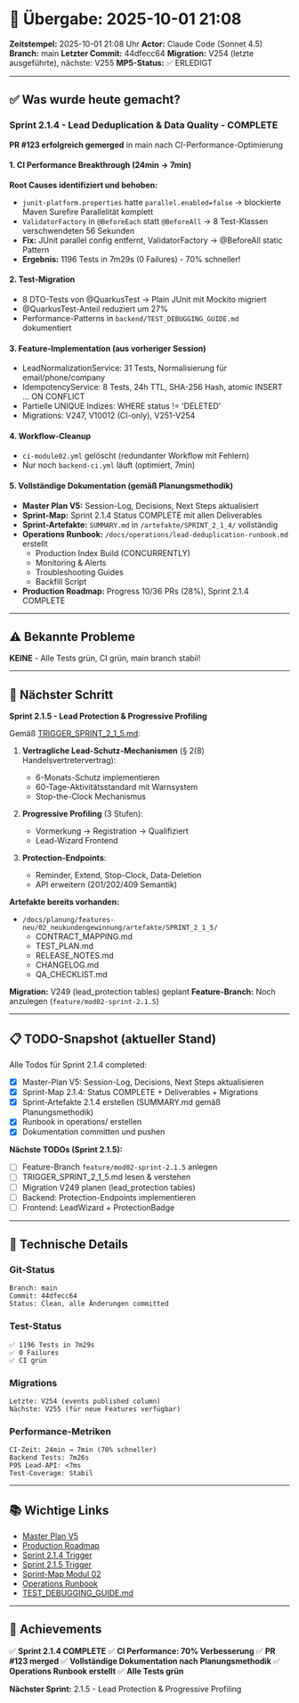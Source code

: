 # 🤝 Übergabe: 2025-10-01 21:08
**Zeitstempel:** 2025-10-01 21:08 Uhr
**Actor:** Claude Code (Sonnet 4.5)
**Branch:** main
**Letzter Commit:** 44dfecc64
**Migration:** V254 (letzte ausgeführte), nächste: V255
**MP5-Status:** ✅ ERLEDIGT

---

## ✅ Was wurde heute gemacht?

### Sprint 2.1.4 - Lead Deduplication & Data Quality - COMPLETE

**PR #123 erfolgreich gemerged** in main nach CI-Performance-Optimierung

#### 1. CI Performance Breakthrough (24min → 7min)
**Root Causes identifiziert und behoben:**
- `junit-platform.properties` hatte `parallel.enabled=false` → blockierte Maven Surefire Parallelität komplett
- `ValidatorFactory` in `@BeforeEach` statt `@BeforeAll` → 8 Test-Klassen verschwendeten 56 Sekunden
- **Fix:** JUnit parallel config entfernt, ValidatorFactory → @BeforeAll static Pattern
- **Ergebnis:** 1196 Tests in 7m29s (0 Failures) - 70% schneller!

#### 2. Test-Migration
- 8 DTO-Tests von @QuarkusTest → Plain JUnit mit Mockito migriert
- @QuarkusTest-Anteil reduziert um 27%
- Performance-Patterns in `backend/TEST_DEBUGGING_GUIDE.md` dokumentiert

#### 3. Feature-Implementation (aus vorheriger Session)
- LeadNormalizationService: 31 Tests, Normalisierung für email/phone/company
- IdempotencyService: 8 Tests, 24h TTL, SHA-256 Hash, atomic INSERT … ON CONFLICT
- Partielle UNIQUE Indizes: WHERE status != 'DELETED'
- Migrations: V247, V10012 (CI-only), V251-V254

#### 4. Workflow-Cleanup
- `ci-module02.yml` gelöscht (redundanter Workflow mit Fehlern)
- Nur noch `backend-ci.yml` läuft (optimiert, 7min)

#### 5. Vollständige Dokumentation (gemäß Planungsmethodik)
- **Master Plan V5:** Session-Log, Decisions, Next Steps aktualisiert
- **Sprint-Map:** Sprint 2.1.4 Status COMPLETE mit allen Deliverables
- **Sprint-Artefakte:** `SUMMARY.md` in `/artefakte/SPRINT_2_1_4/` vollständig
- **Operations Runbook:** `/docs/operations/lead-deduplication-runbook.md` erstellt
  - Production Index Build (CONCURRENTLY)
  - Monitoring & Alerts
  - Troubleshooting Guides
  - Backfill Script
- **Production Roadmap:** Progress 10/36 PRs (28%), Sprint 2.1.4 COMPLETE

---

## ⚠️ Bekannte Probleme

**KEINE** - Alle Tests grün, CI grün, main branch stabil!

---

## 🎯 Nächster Schritt

**Sprint 2.1.5 - Lead Protection & Progressive Profiling**

Gemäß [TRIGGER_SPRINT_2_1_5.md](../../../TRIGGER_SPRINT_2_1_5.md):

1. **Vertragliche Lead-Schutz-Mechanismen** (§ 2(8) Handelsvertretervertrag):
   - 6-Monats-Schutz implementieren
   - 60-Tage-Aktivitätsstandard mit Warnsystem
   - Stop-the-Clock Mechanismus

2. **Progressive Profiling** (3 Stufen):
   - Vormerkung → Registration → Qualifiziert
   - Lead-Wizard Frontend

3. **Protection-Endpoints**:
   - Reminder, Extend, Stop-Clock, Data-Deletion
   - API erweitern (201/202/409 Semantik)

**Artefakte bereits vorhanden:**
- `/docs/planung/features-neu/02_neukundengewinnung/artefakte/SPRINT_2_1_5/`
  - CONTRACT_MAPPING.md
  - TEST_PLAN.md
  - RELEASE_NOTES.md
  - CHANGELOG.md
  - QA_CHECKLIST.md

**Migration:** V249 (lead_protection tables) geplant
**Feature-Branch:** Noch anzulegen (`feature/mod02-sprint-2.1.5`)

---

## 📋 TODO-Snapshot (aktueller Stand)

Alle Todos für Sprint 2.1.4 completed:
- [x] Master-Plan V5: Session-Log, Decisions, Next Steps aktualisieren
- [x] Sprint-Map 2.1.4: Status COMPLETE + Deliverables + Migrations
- [x] Sprint-Artefakte 2.1.4 erstellen (SUMMARY.md gemäß Planungsmethodik)
- [x] Runbook in operations/ erstellen
- [x] Dokumentation committen und pushen

**Nächste TODOs (Sprint 2.1.5):**
- [ ] Feature-Branch `feature/mod02-sprint-2.1.5` anlegen
- [ ] TRIGGER_SPRINT_2_1_5.md lesen & verstehen
- [ ] Migration V249 planen (lead_protection tables)
- [ ] Backend: Protection-Endpoints implementieren
- [ ] Frontend: LeadWizard + ProtectionBadge

---

## 🔧 Technische Details

### Git-Status
```
Branch: main
Commit: 44dfecc64
Status: Clean, alle Änderungen committed
```

### Test-Status
```
✅ 1196 Tests in 7m29s
✅ 0 Failures
✅ CI grün
```

### Migrations
```
Letzte: V254 (events published column)
Nächste: V255 (für neue Features verfügbar)
```

### Performance-Metriken
```
CI-Zeit: 24min → 7min (70% schneller)
Backend Tests: 7m26s
P95 Lead-API: <7ms
Test-Coverage: Stabil
```

---

## 📚 Wichtige Links

- [Master Plan V5](../../../CRM_COMPLETE_MASTER_PLAN_V5.md)
- [Production Roadmap](../../../PRODUCTION_ROADMAP_2025.md)
- [Sprint 2.1.4 Trigger](../../../TRIGGER_SPRINT_2_1_4.md)
- [Sprint 2.1.5 Trigger](../../../TRIGGER_SPRINT_2_1_5.md)
- [Sprint-Map Modul 02](../../../features-neu/02_neukundengewinnung/SPRINT_MAP.md)
- [Operations Runbook](../../../../operations/lead-deduplication-runbook.md)
- [TEST_DEBUGGING_GUIDE.md](../../../../../backend/TEST_DEBUGGING_GUIDE.md)

---

## 🎊 Achievements

✅ **Sprint 2.1.4 COMPLETE**
✅ **CI Performance: 70% Verbesserung**
✅ **PR #123 merged**
✅ **Vollständige Dokumentation nach Planungsmethodik**
✅ **Operations Runbook erstellt**
✅ **Alle Tests grün**

**Nächster Sprint:** 2.1.5 - Lead Protection & Progressive Profiling
